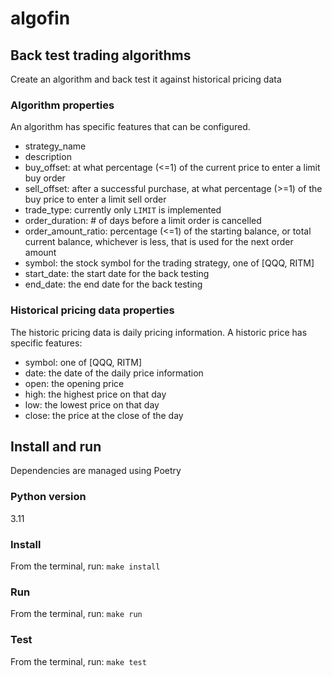 # algofin
## Back test trading algorithms

Create an algorithm and back test it against historical pricing data

### Algorithm properties
An algorithm has specific features that can be configured.
- strategy_name
- description
- buy_offset: at what percentage (<=1) of the current price to enter a limit buy order
- sell_offset: after a successful purchase, at what percentage (>=1) of the buy price to enter a limit sell order
- trade_type: currently only `LIMIT` is implemented
- order_duration: # of days before a limit order is cancelled
- order_amount_ratio: percentage (<=1) of the starting balance, or total current balance, whichever is less, that is used for the next order amount
- symbol: the stock symbol for the trading strategy, one of [QQQ, RITM]
- start_date: the start date for the back testing
- end_date: the end date for the back testing

### Historical pricing data properties
The historic pricing data is daily pricing information.  A historic price has specific features:
- symbol: one of [QQQ, RITM]
- date: the date of the daily price information
- open: the opening price
- high: the highest price on that day
- low: the lowest price on that day
- close: the price at the close of the day

## Install and run
Dependencies are managed using Poetry

### Python version
3.11

### Install
From the terminal, run: `make install`

### Run
From the terminal, run: `make run`

### Test
From the terminal, run: `make test`
